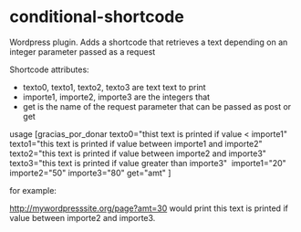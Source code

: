conditional-shortcode
=====================
Wordpress plugin. Adds a shortcode that retrieves a text depending on an integer parameter passed as a request

Shortcode attributes: 
- texto0, texto1, texto2, texto3 are text text to print
- importe1, importe2, importe3 are the integers that 
- get is the name of the request parameter that can be passed as post or get

usage 
[gracias_por_donar texto0="thist text is printed if value < importe1"
texto1="this text is printed if value between importe1 and importe2"
texto2="this text is printed if value between importe2 and importe3" 
texto3="this text is printed if value greater than importe3" 
importe1="20" importe2="50" importe3="80" get="amt"
]

for example:

http://mywordpresssite.org/page?amt=30 would print this text is printed if value between importe2 and importe3.
